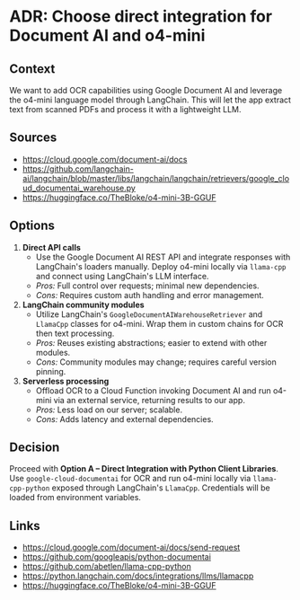 # ADR: Choose direct integration for Document AI and o4-mini

## Context
We want to add OCR capabilities using Google Document AI and leverage the o4-mini language model through LangChain. This will let the app extract text from scanned PDFs and process it with a lightweight LLM.

## Sources
- <https://cloud.google.com/document-ai/docs>
- <https://github.com/langchain-ai/langchain/blob/master/libs/langchain/langchain/retrievers/google_cloud_documentai_warehouse.py>
- <https://huggingface.co/TheBloke/o4-mini-3B-GGUF>

## Options
1. **Direct API calls**
   - Use the Google Document AI REST API and integrate responses with LangChain's loaders manually. Deploy o4-mini locally via `llama-cpp` and connect using LangChain's LLM interface.
   - *Pros:* Full control over requests; minimal new dependencies.
   - *Cons:* Requires custom auth handling and error management.
2. **LangChain community modules**
   - Utilize LangChain's `GoogleDocumentAIWarehouseRetriever` and `LlamaCpp` classes for o4-mini. Wrap them in custom chains for OCR then text processing.
   - *Pros:* Reuses existing abstractions; easier to extend with other modules.
   - *Cons:* Community modules may change; requires careful version pinning.
3. **Serverless processing**
   - Offload OCR to a Cloud Function invoking Document AI and run o4-mini via an external service, returning results to our app.
   - *Pros:* Less load on our server; scalable.
   - *Cons:* Adds latency and external dependencies.

## Decision
Proceed with **Option A – Direct Integration with Python Client Libraries**.
Use `google-cloud-documentai` for OCR and run o4-mini locally via
`llama-cpp-python` exposed through LangChain's `LlamaCpp`. Credentials will
be loaded from environment variables.

## Links
- <https://cloud.google.com/document-ai/docs/send-request>
- <https://github.com/googleapis/python-documentai>
- <https://github.com/abetlen/llama-cpp-python>
- <https://python.langchain.com/docs/integrations/llms/llamacpp>
- <https://huggingface.co/TheBloke/o4-mini-3B-GGUF>
